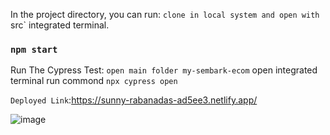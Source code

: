 In the project directory, you can run:
`clone in local system and open with `src` integrated terminal.
### `npm start`

Run The Cypress Test:
   `open main folder my-sembark-ecom` open integrated terminal
   run commond `npx cypress open`

`Deployed Link`:https://sunny-rabanadas-ad5ee3.netlify.app/

![image](https://github.com/user-attachments/assets/3d627f65-cce7-4299-9077-5c45c077adea)


